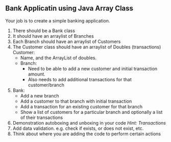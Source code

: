 ## Bank Applicatin using Java Array Class

Your job is to create a simple banking application.
1. There should be a Bank class
2. It should have an arraylist of Branches
3. Each Branch should have an arraylist of Customers
4. The Customer class should have an arraylist of Doubles (transactions)
Customer:
    - Name, and the ArrayList of doubles.
    - Branch:
        - Need to be able to add a new customer and initial transaction amount.
        - Also needs to add additional transactions for that customer/branch
5. Bank:
    - Add a new branch
    - Add a customer to that branch with initial transaction
    - Add a transaction for an existing customer for that branch
    - Show a list of customers for a particular branch and optionally a list
of their transactions
6. Demonstration autoboxing and unboxing in your code
*Hint: Transactions*
7. Add data validation.
e.g. check if exists, or does not exist, etc.
8. Think about where you are adding the code to perform certain actions

